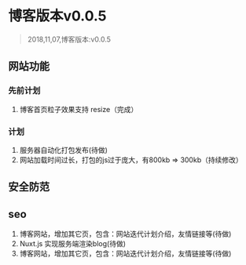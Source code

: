 # 博客版本v0.0.5
> 2018,11,07,博客版本:v0.0.5

## 网站功能
### 先前计划
1. 博客首页粒子效果支持 resize（完成）

### 计划
1. 服务器自动化打包发布(待做)
2. 网站加载时间过长，打包的js过于庞大，有800kb => 300kb（持续修改）

## 安全防范

## seo
1. 博客网站，增加其它页，包含：网站迭代计划介绍，友情链接等(待做)
2. Nuxt.js 实现服务端渲染blog(待做)
3. 博客网站，增加其它页，包含：网站迭代计划介绍，友情链接等(待做)
